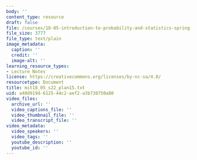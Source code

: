 ```yaml
---
body: ''
content_type: resource
draft: false
file: /courses/18-05-introduction-to-probability-and-statistics-spring-2022/mit18_05_s22_plan15.txt
file_size: 3777
file_type: text/plain
image_metadata:
  caption: ''
  credit: ''
  image-alt: ''
learning_resource_types:
- Lecture Notes
license: https://creativecommons.org/licenses/by-nc-sa/4.0/
resourcetype: Document
title: mit18_05_s22_plan15.txt
uid: a40d919d-6125-44c2-aef2-a3b738750a80
video_files:
  archive_url: ''
  video_captions_file: ''
  video_thumbnail_file: ''
  video_transcript_file: ''
video_metadata:
  video_speakers: ''
  video_tags: ''
  youtube_description: ''
  youtube_id: ''
---
```


